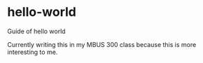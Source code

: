 # hello-world
Guide of hello world

Currently writing this in my MBUS 300 class because this is more interesting to me.
